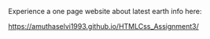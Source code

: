 Experience a one page website about latest earth info here:

https://amuthaselvi1993.github.io/HTMLCss_Assignment3/
